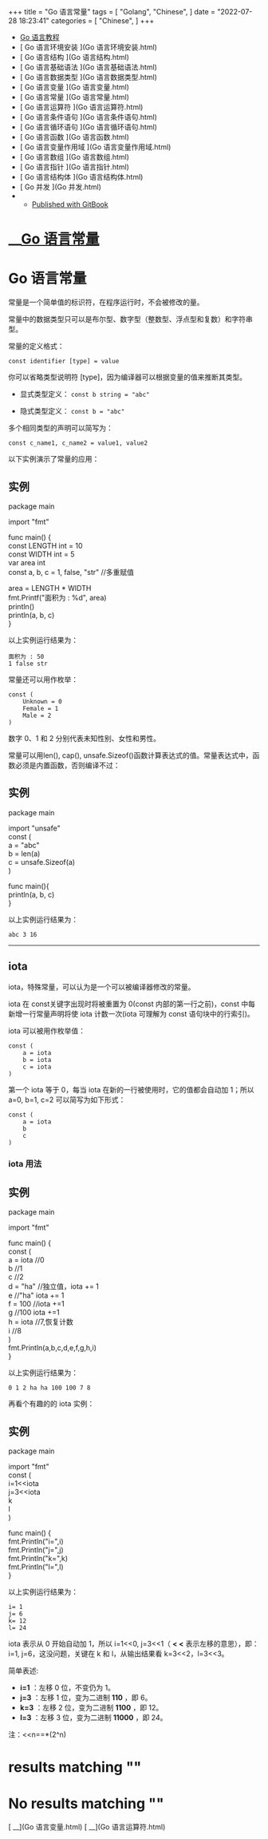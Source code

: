 +++
title = "Go 语言常量"
tags = [
"Golang",
"Chinese",
]
date = "2022-07-28 18:23:41"
categories = [
"Chinese",
]
+++
  * [ Go 语言教程 ](./)
  * [ Go 语言环境安装 ](Go 语言环境安装.html)
  * [ Go 语言结构 ](Go 语言结构.html)
  * [ Go 语言基础语法 ](Go 语言基础语法.html)
  * [ Go 语言数据类型 ](Go 语言数据类型.html)
  * [ Go 语言变量 ](Go 语言变量.html)
  * [ Go 语言常量 ](Go 语言常量.html)
  * [ Go 语言运算符 ](Go 语言运算符.html)
  * [ Go 语言条件语句 ](Go 语言条件语句.html)
  * [ Go 语言循环语句 ](Go 语言循环语句.html)
  * [ Go 语言函数 ](Go 语言函数.html)
  * [ Go 语言变量作用域 ](Go 语言变量作用域.html)
  * [ Go 语言数组 ](Go 语言数组.html)
  * [ Go 语言指针 ](Go 语言指针.html)
  * [ Go 语言结构体 ](Go 语言结构体.html)
  * [ Go 并发 ](Go 并发.html)
  *   * [ Published with GitBook ](https://www.gitbook.com)

#  __[Go 语言常量](.)

# Go 语言常量

常量是一个简单值的标识符，在程序运行时，不会被修改的量。

常量中的数据类型只可以是布尔型、数字型（整数型、浮点型和复数）和字符串型。

常量的定义格式：

    
    
    const identifier [type] = value

你可以省略类型说明符 [type]，因为编译器可以根据变量的值来推断其类型。

  * 显式类型定义： `const b string = "abc"`  

  * 隐式类型定义： `const b = "abc"`

多个相同类型的声明可以简写为：

    
    
    const c_name1, c_name2 = value1, value2

以下实例演示了常量的应用：

## 实例

package main  
  
import "fmt"  
  
func main() {  
const LENGTH int = 10  
const WIDTH int = 5  
var area int  
const a, b, c = 1, false, "str" //多重赋值  
  
area = LENGTH * WIDTH  
fmt.Printf("面积为 : %d", area)  
println()  
println(a, b, c)  
}  

以上实例运行结果为：

    
    
    面积为 : 50
    1 false str

常量还可以用作枚举：

    
    
    const (
        Unknown = 0
        Female = 1
        Male = 2
    )

数字 0、1 和 2 分别代表未知性别、女性和男性。

常量可以用len(), cap(), unsafe.Sizeof()函数计算表达式的值。常量表达式中，函数必须是内置函数，否则编译不过：

## 实例

package main  
  
import "unsafe"  
const (  
a = "abc"  
b = len(a)  
c = unsafe.Sizeof(a)  
)  
  
func main(){  
println(a, b, c)  
}  

以上实例运行结果为：

    
    
    abc 3 16

* * *

## iota

iota，特殊常量，可以认为是一个可以被编译器修改的常量。

iota 在 const关键字出现时将被重置为 0(const 内部的第一行之前)，const 中每新增一行常量声明将使 iota 计数一次(iota
可理解为 const 语句块中的行索引)。

iota 可以被用作枚举值：

    
    
    const (
        a = iota
        b = iota
        c = iota
    )

第一个 iota 等于 0，每当 iota 在新的一行被使用时，它的值都会自动加 1；所以 a=0, b=1, c=2 可以简写为如下形式：

    
    
    const (
        a = iota
        b
        c
    )

### iota 用法

## 实例

package main  
  
import "fmt"  
  
func main() {  
const (  
a = iota  //0  
b  //1  
c  //2  
d = "ha" //独立值，iota += 1  
e  //"ha" iota += 1  
f = 100 //iota +=1  
g  //100  iota +=1  
h = iota  //7,恢复计数  
i  //8  
)  
fmt.Println(a,b,c,d,e,f,g,h,i)  
}  

以上实例运行结果为：

    
    
    0 1 2 ha ha 100 100 7 8

再看个有趣的的 iota 实例：

## 实例

package main  
  
import "fmt"  
const (  
i=1<<iota  
j=3<<iota  
k  
l  
)  
  
func main() {  
fmt.Println("i=",i)  
fmt.Println("j=",j)  
fmt.Println("k=",k)  
fmt.Println("l=",l)  
}  

</div>

以上实例运行结果为：

    
    
    i= 1
    j= 6
    k= 12
    l= 24

iota 表示从 0 开始自动加 1，所以 i=1<<0, j=3<<1（ **< <** 表示左移的意思），即：i=1, j=6，这没问题，关键在 k 和
l，从输出结果看 k=3<<2，l=3<<3。

简单表述:

  * **i=1** ：左移 0 位，不变仍为 1。
  * **j=3** ：左移 1 位，变为二进制 **110** ，即 6。
  * **k=3** ：左移 2 位，变为二进制 **1100** ，即 12。
  * **l=3** ：左移 3 位，变为二进制 **11000** ，即 24。

注：<<n==*(2^n)

#  results matching ""

# No results matching ""

[ __](Go 语言变量.html) [ __](Go 语言运算符.html)

